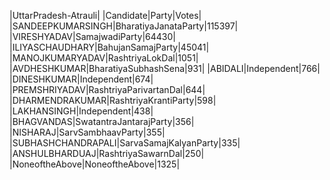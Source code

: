  
|UttarPradesh-Atrauli|
|Candidate|Party|Votes|
|SANDEEPKUMARSINGH|BharatiyaJanataParty|115397|
|VIRESHYADAV|SamajwadiParty|64430|
|ILIYASCHAUDHARY|BahujanSamajParty|45041|
|MANOJKUMARYADAV|RashtriyaLokDal|1051|
|AVDHESHKUMAR|BharatiyaSubhashSena|931|
|ABIDALI|Independent|766|
|DINESHKUMAR|Independent|674|
|PREMSHRIYADAV|RashtriyaParivartanDal|644|
|DHARMENDRAKUMAR|RashtriyaKrantiParty|598|
|LAKHANSINGH|Independent|438|
|BHAGVANDAS|SwatantraJantarajParty|356|
|NISHARAJ|SarvSambhaavParty|355|
|SUBHASHCHANDRAPALI|SarvaSamajKalyanParty|335|
|ANSHULBHARDUAJ|RashtriyaSawarnDal|250|
|NoneoftheAbove|NoneoftheAbove|1325|
